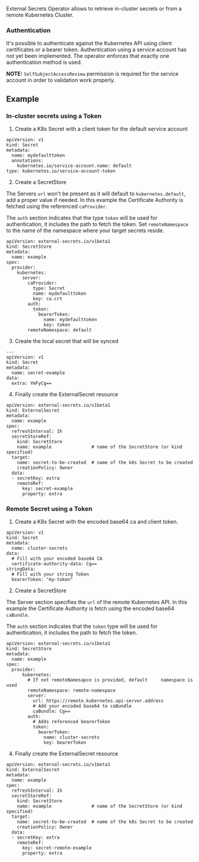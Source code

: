External Secrets Operator allows to retrieve in-cluster secrets or from a remote Kubernetes Cluster.

### Authentication

It's possible to authenticate against the Kubernetes API using client certificates or a bearer token. Authentication using a service account has not yet been implemented. The operator enforces that exactly one authentication method is used.

**NOTE:** `SelfSubjectAccessReview` permission is required for the service account in order to validation work properly.

## Example

### In-cluster secrets using a Token

1. Create a K8s Secret with a client token for the default service account

```
apiVersion: v1
kind: Secret
metadata:
  name: mydefaulttoken
  annotations:
    kubernetes.io/service-account.name: default
type: kubernetes.io/service-account-token
```
2. Create a SecretStore

The Servers `url` won't be present as it will default to `kubernetes.default`, add a proper value if needed. In this example the Certificate Authority is fetched using the referenced `caProvider`.

The `auth` section indicates that the type `token` will be used for authentication, it includes the path to fetch the token. Set `remoteNamespace` to the name of the namespace where your target secrets reside.

```
apiVersion: external-secrets.io/v1beta1
kind: SecretStore
metadata:
  name: example
spec:
  provider:
    kubernetes:
      server: 
        caProvider: 
          type: Secret
          name: mydefaulttoken
          key: ca.crt
        auth:
          token:
            bearerToken: 
              name: mydefaulttoken
              key: token
        remoteNamespace: default
```
3. Create the local secret that will be synced 
              
```
---
apiVersion: v1
kind: Secret
metadata:
  name: secret-example
data:
  extra: YmFyCg==
```     
4. Finally create the ExternalSecret resource

```
apiVersion: external-secrets.io/v1beta1
kind: ExternalSecret
metadata:
  name: example
spec:
  refreshInterval: 1h           
  secretStoreRef:
    kind: SecretStore
    name: example               # name of the SecretStore (or kind specified)
  target:
    name: secret-to-be-created  # name of the k8s Secret to be created
    creationPolicy: Owner
  data:
  - secretKey: extra
    remoteRef:
      key: secret-example
      property: extra
```

### Remote Secret using a Token

1. Create a K8s Secret with the encoded base64 ca and client token.
   
```
apiVersion: v1
kind: Secret
metadata:
  name: cluster-secrets
data:
  # Fill with your encoded base64 CA
  certificate-authority-data: Cg==
stringData:
  # Fill with your string Token
  bearerToken: "my-token"
```
2. Create a SecretStore

The Server section specifies the `url` of the remote Kubernetes API. In this example the Certificate Authority is fetch using the encoded base64 `caBundle`. 

The `auth` section indicates that the  `token` type will be used for authentication, it includes the path to fetch the token.

```
apiVersion: external-secrets.io/v1beta1
kind: SecretStore
metadata:
  name: example
spec:
  provider:
      kubernetes: 
        # If not remoteNamesapce is provided, default     namespace is used
        remoteNamespace: remote-namespace
        server: 
          url: https://remote.kubernetes.api-server.address
          # Add your encoded base64 to caBundle
          caBundle: Cg==
        auth:
          # Adds referenced bearerToken
          token:
            bearerToken:
              name: cluster-secrets
              key: bearerToken
```     
4. Finally create the ExternalSecret resource

```
apiVersion: external-secrets.io/v1beta1
kind: ExternalSecret
metadata:
  name: example
spec:
  refreshInterval: 1h           
  secretStoreRef:
    kind: SecretStore
    name: example               # name of the SecretStore (or kind specified)
  target:
    name: secret-to-be-created  # name of the k8s Secret to be created
    creationPolicy: Owner
  data:
  - secretKey: extra
    remoteRef:
      key: secret-remote-example
      property: extra
```
